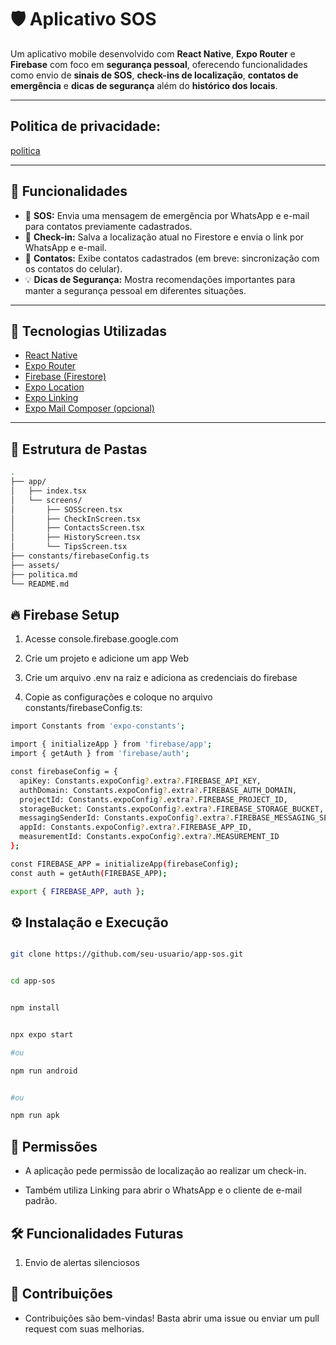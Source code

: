 # 🛡️ Aplicativo SOS

Um aplicativo mobile desenvolvido com **React Native**, **Expo Router** e **Firebase** com foco em **segurança pessoal**, oferecendo funcionalidades como envio de **sinais de SOS**, **check-ins de localização**, **contatos de emergência** e **dicas de segurança** além do **histórico dos locais**.

---

## Politica de privacidade:

[politica](./politica.md)


---


## 📱 Funcionalidades

- 🚨 **SOS:** Envia uma mensagem de emergência por WhatsApp e e-mail para contatos previamente cadastrados.
- 📍 **Check-in:** Salva a localização atual no Firestore e envia o link por WhatsApp e e-mail.
- 👥 **Contatos:** Exibe contatos cadastrados (em breve: sincronização com os contatos do celular).
- 💡 **Dicas de Segurança:** Mostra recomendações importantes para manter a segurança pessoal em diferentes situações.

---

## 🚀 Tecnologias Utilizadas

- [React Native](https://reactnative.dev/)
- [Expo Router](https://expo.github.io/router/)
- [Firebase (Firestore)](https://firebase.google.com/)
- [Expo Location](https://docs.expo.dev/versions/latest/sdk/location/)
- [Expo Linking](https://docs.expo.dev/versions/latest/sdk/linking/)
- [Expo Mail Composer (opcional)](https://docs.expo.dev/versions/latest/sdk/mail-composer/)

---

## 📂 Estrutura de Pastas

```bash
.
├── app/
│   ├── index.tsx             
│   └── screens/
│       ├── SOSScreen.tsx
│       ├── CheckInScreen.tsx
│       ├── ContactsScreen.tsx
│       ├── HistoryScreen.tsx
│       └── TipsScreen.tsx
├── constants/firebaseConfig.ts          
├── assets/
├── politica.md                   
└── README.md
```

## 🔥 Firebase Setup
1. Acesse console.firebase.google.com

2. Crie um projeto e adicione um app Web

3. Crie um arquivo .env na raiz e adiciona as credenciais do firebase

4. Copie as configurações e coloque no arquivo constants/firebaseConfig.ts:


```bash
import Constants from 'expo-constants';

import { initializeApp } from 'firebase/app';
import { getAuth } from 'firebase/auth';

const firebaseConfig = {
  apiKey: Constants.expoConfig?.extra?.FIREBASE_API_KEY,
  authDomain: Constants.expoConfig?.extra?.FIREBASE_AUTH_DOMAIN,
  projectId: Constants.expoConfig?.extra?.FIREBASE_PROJECT_ID,
  storageBucket: Constants.expoConfig?.extra?.FIREBASE_STORAGE_BUCKET,
  messagingSenderId: Constants.expoConfig?.extra?.FIREBASE_MESSAGING_SENDER_ID,
  appId: Constants.expoConfig?.extra?.FIREBASE_APP_ID,
  measurementId: Constants.expoConfig?.extra?.MEASUREMENT_ID
};

const FIREBASE_APP = initializeApp(firebaseConfig);
const auth = getAuth(FIREBASE_APP);

export { FIREBASE_APP, auth };


```

## ⚙️ Instalação e Execução

```bash

git clone https://github.com/seu-usuario/app-sos.git


cd app-sos


npm install


npx expo start

#ou

npm run android


#ou

npm run apk
```


## 🔐 Permissões

- A aplicação pede permissão de localização ao realizar um check-in.

- Também utiliza Linking para abrir o WhatsApp e o cliente de e-mail padrão.


## 🛠️ Funcionalidades Futuras


1. Envio de alertas silenciosos


## 🤝 Contribuições

- Contribuições são bem-vindas! Basta abrir uma issue ou enviar um pull request com suas melhorias.